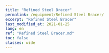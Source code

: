 ```yaml
---
title: "Refined Steel Bracer"
permalink: /equipment/Refined Steel Bracer/
excerpt: "Refined Steel Bracer"
last_modified_at: 2021-01-25
lang: en
ref: "Refined Steel Bracer.md"
toc: false
classes: wide
---
```


